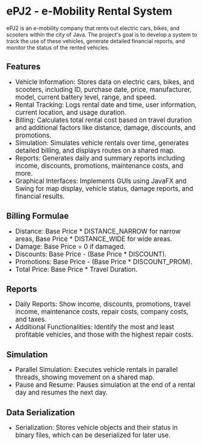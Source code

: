 # ePJ2 - e-Mobility Rental System

ePJ2 is an e-mobility company that rents out electric cars, bikes, and scooters within the city of Java. The project's goal is to develop a system to track the use of these vehicles, generate detailed financial reports, and monitor the status of the rented vehicles.

## Features

<ul>
  <li><span style="font-size: 1.2em;">Vehicle Information: Stores data on electric cars, bikes, and scooters, including ID, purchase date, price, manufacturer, model, current battery level, range, and speed.</span></li>
  <li><span style="font-size: 1.2em;">Rental Tracking: Logs rental date and time, user information, current location, and usage duration.</span></li>
  <li><span style="font-size: 1.2em;">Billing: Calculates total rental cost based on travel duration and additional factors like distance, damage, discounts, and promotions.</span></li>
  <li><span style="font-size: 1.2em;">Simulation: Simulates vehicle rentals over time, generates detailed billing, and displays routes on a shared map.</span></li>
  <li><span style="font-size: 1.2em;">Reports: Generates daily and summary reports including income, discounts, promotions, maintenance costs, and more.</span></li>
  <li><span style="font-size: 1.2em;">Graphical Interfaces: Implements GUIs using JavaFX and Swing for map display, vehicle status, damage reports, and financial results.</span></li>
</ul>

## Billing Formulae

<ul>
  <li><span style="font-size: 1.2em;">Distance: Base Price * DISTANCE_NARROW for narrow areas, Base Price * DISTANCE_WIDE for wide areas.</span></li>
  <li><span style="font-size: 1.2em;">Damage: Base Price = 0 if damaged.</span></li>
  <li><span style="font-size: 1.2em;">Discounts: Base Price - (Base Price * DISCOUNT).</span></li>
  <li><span style="font-size: 1.2em;">Promotions: Base Price - (Base Price * DISCOUNT_PROM).</span></li>
  <li><span style="font-size: 1.2em;">Total Price: Base Price * Travel Duration.</span></li>
</ul>

## Reports

<ul>
  <li><span style="font-size: 1.2em;">Daily Reports: Show income, discounts, promotions, travel income, maintenance costs, repair costs, company costs, and taxes.</span></li>
  <li><span style="font-size: 1.2em;">Additional Functionalities: Identify the most and least profitable vehicles, and those with the highest repair costs.</span></li>
</ul>

## Simulation

<ul>
  <li><span style="font-size: 1.2em;">Parallel Simulation: Executes vehicle rentals in parallel threads, showing movement on a shared map.</span></li>
  <li><span style="font-size: 1.2em;">Pause and Resume: Pauses simulation at the end of a rental day and resumes the next day.</span></li>
</ul>

## Data Serialization

<ul>
  <li><span style="font-size: 1.2em;">Serialization: Stores vehicle objects and their status in binary files, which can be deserialized for later use.</span></li>
</ul>
